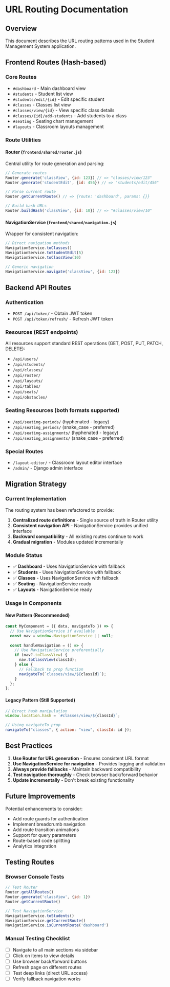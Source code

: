 # URL Routing Documentation

## Overview
This document describes the URL routing patterns used in the Student Management System application.

## Frontend Routes (Hash-based)

### Core Routes
- `#dashboard` - Main dashboard view
- `#students` - Student list view
- `#students/edit/{id}` - Edit specific student
- `#classes` - Classes list view
- `#classes/view/{id}` - View specific class details
- `#classes/{id}/add-students` - Add students to a class
- `#seating` - Seating chart management
- `#layouts` - Classroom layouts management

### Route Utilities

#### Router (`frontend/shared/router.js`)
Central utility for route generation and parsing:
```javascript
// Generate routes
Router.generate('classView', {id: 123}) // => "classes/view/123"
Router.generate('studentEdit', {id: 456}) // => "students/edit/456"

// Parse current route
Router.getCurrentRoute() // => {route: 'dashboard', params: {}}

// Build hash URLs
Router.buildHash('classView', {id: 10}) // => "#classes/view/10"
```

#### NavigationService (`frontend/shared/navigation.js`)
Wrapper for consistent navigation:
```javascript
// Direct navigation methods
NavigationService.toClasses()
NavigationService.toStudentEdit(5)
NavigationService.toClassView(10)

// Generic navigation
NavigationService.navigate('classView', {id: 123})
```

## Backend API Routes

### Authentication
- `POST /api/token/` - Obtain JWT token
- `POST /api/token/refresh/` - Refresh JWT token

### Resources (REST endpoints)
All resources support standard REST operations (GET, POST, PUT, PATCH, DELETE):

- `/api/users/`
- `/api/students/`
- `/api/classes/`
- `/api/roster/`
- `/api/layouts/`
- `/api/tables/`
- `/api/seats/`
- `/api/obstacles/`

### Seating Resources (both formats supported)
- `/api/seating-periods/` (hyphenated - legacy)
- `/api/seating_periods/` (snake_case - preferred)
- `/api/seating-assignments/` (hyphenated - legacy)
- `/api/seating_assignments/` (snake_case - preferred)

### Special Routes
- `/layout-editor/` - Classroom layout editor interface
- `/admin/` - Django admin interface

## Migration Strategy

### Current Implementation
The routing system has been refactored to provide:
1. **Centralized route definitions** - Single source of truth in Router utility
2. **Consistent navigation API** - NavigationService provides unified interface
3. **Backward compatibility** - All existing routes continue to work
4. **Gradual migration** - Modules updated incrementally

### Module Status
- ✅ **Dashboard** - Uses NavigationService with fallback
- ✅ **Students** - Uses NavigationService with fallback
- ✅ **Classes** - Uses NavigationService with fallback
- ✅ **Seating** - NavigationService ready
- ✅ **Layouts** - NavigationService ready

### Usage in Components

#### New Pattern (Recommended)
```javascript
const MyComponent = ({ data, navigateTo }) => {
  // Use NavigationService if available
  const nav = window.NavigationService || null;
  
  const handleNavigation = () => {
    // Use NavigationService preferentially
    if (nav?.toClassView) {
      nav.toClassView(classId);
    } else {
      // Fallback to prop function
      navigateTo(`classes/view/${classId}`);
    }
  };
};
```

#### Legacy Pattern (Still Supported)
```javascript
// Direct hash manipulation
window.location.hash = `#classes/view/${classId}`;

// Using navigateTo prop
navigateTo("classes", { action: "view", classId: id });
```

## Best Practices

1. **Use Router for URL generation** - Ensures consistent URL format
2. **Use NavigationService for navigation** - Provides logging and validation
3. **Always provide fallbacks** - Maintain backward compatibility
4. **Test navigation thoroughly** - Check browser back/forward behavior
5. **Update incrementally** - Don't break existing functionality

## Future Improvements

Potential enhancements to consider:
- Add route guards for authentication
- Implement breadcrumb navigation
- Add route transition animations
- Support for query parameters
- Route-based code splitting
- Analytics integration

## Testing Routes

### Browser Console Tests
```javascript
// Test Router
Router.getAllRoutes()
Router.generate('classView', {id: 1})
Router.getCurrentRoute()

// Test NavigationService
NavigationService.toStudents()
NavigationService.getCurrentRoute()
NavigationService.isCurrentRoute('dashboard')
```

### Manual Testing Checklist
- [ ] Navigate to all main sections via sidebar
- [ ] Click on items to view details
- [ ] Use browser back/forward buttons
- [ ] Refresh page on different routes
- [ ] Test deep links (direct URL access)
- [ ] Verify fallback navigation works